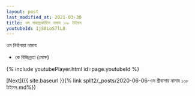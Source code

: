 ```yaml
---
layout: post
last_modified_at: 2021-03-30
title: ওম সাহাস্রআর্চিসে নামায ১০৮ টাইমস
youtubeId: 1jS8LoS7lL8
---
```

 
 
 ওম নির্বানায়া নামায  
 
 -  কে বিচ্ছিন্নতা (মোক্ষ) 
 
  
 
  
 
 
 
 
 
 


{% include youtubePlayer.html id=page.youtubeId %}
 
[Next]({{ site.baseurl }}{% link  split2/_posts/2020-06-06-ওম শ্রীবাসায় নামায ১০৮ টাইমস.md%})
 

